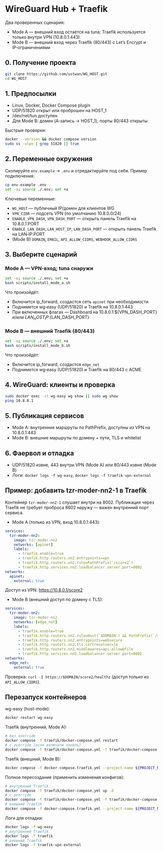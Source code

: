 # WireGuard Hub + Traefik

Два проверенных сценария:
- Mode A — внешний вход остаётся на tuna; Traefik используется только внутри VPN (10.8.0.1:443)
- Mode B — внешний вход через Traefik (80/443) с Let’s Encrypt и IP‑ограничениями

## 0. Получение проекта
```bash
git clone https://github.com/ustwan/WG_HOST.git
cd WG_HOST
```

## 1. Предпосылки
- Linux, Docker, Docker Compose plugin
- UDP/51820 открыт или проброшен на HOST_1
- /dev/net/tun доступен
- Для Mode B: домен (A‑запись → HOST_1), порты 80/443 открыты

Быстрые проверки:
```bash
docker --version && docker compose version
sudo ss -ulpn | grep 51820 || true
```

## 2. Переменные окружения
Скопируйте `env.example` → `.env` и отредактируйте под себя. Пример подключения:
```bash
cp env.example .env
set -a; source ./.env; set +a
```
Ключевые переменные:
- `WG_HOST` — публичный IP/домен для клиентов WG
- `VPN_CIDR` — подсеть VPN (по умолчанию 10.8.0.0/24)
- `ENABLE_VPN_DASH`, `VPN_DASH_PORT` — открыть панель Traefik на 10.8.0.1:PORT
- `ENABLE_LAN_DASH`, `LAN_HOST_IP`, `LAN_DASH_PORT` — открыть панель Traefik на LAN‑IP:PORT
- (Mode B) `DOMAIN`, `EMAIL`, `API_ALLOW_CIDRS`, `WEBHOOK_ALLOW_CIDRS`

## 3. Выберите сценарий
### Mode A — VPN‑вход; tuna снаружи
```bash
set -a; source ./.env; set +a
bash scripts/install_mode_a.sh
```
Что произойдёт:
- Включится ip_forward, создастся сеть `apinet` при необходимости
- Поднимется wg‑easy (UDP/51820) и Traefik на 10.8.0.1:443
- При включенных флагах — Dashboard на 10.8.0.1:${VPN_DASH_PORT} и/или ${LAN_HOST_IP}:${LAN_DASH_PORT}

### Mode B — внешний Traefik (80/443)
```bash
set -a; source ./.env; set +a
bash scripts/install_mode_b.sh
```
Что произойдёт:
- Включится ip_forward, создастся `edge_net`
- Поднимется wg‑easy (UDP/51820) и Traefik на 80/443 с ACME

## 4. WireGuard: клиенты и проверка
```bash
sudo docker exec -it wg-easy wg show || sudo wg show
ping 10.8.0.1
```

## 5. Публикация сервисов
- Mode A: внутренние маршруты по PathPrefix, доступны из VPN на 10.8.0.1:443
- Mode B: внешние маршруты по домену + пути, TLS и whitelist

## 6. Фаервол и отладка
- UDP/51820 извне, 443 внутри VPN (Mode A) или 80/443 извне (Mode B)
- Логи: `docker logs -f wg-easy`, `docker logs -f traefik-vpn-external`

## Пример: добавить tzr-moder-nn2-1 в Traefik

Контейнер `tzr-moder-nn2-1` слушает внутри на 8002. Публикация через Traefik не требует проброса 8602 наружу — важен внутренний порт сервиса.

- Mode A (только из VPN, вход 10.8.0.1:443):
```yaml
services:
  tzr-moder-nn2:
    image: tzr-moder-nn2
    networks: [apinet]
    labels:
      - traefik.enable=true
      - traefik.http.routers.nn2.entrypoints=vpn
      - traefik.http.routers.nn2.rule=PathPrefix(`/score2`)
      - traefik.http.services.nn2.loadbalancer.server.port=8002
networks:
  apinet:
    external: true
```
Доступ из VPN: https://10.8.0.1/score2

- Mode B (внешний доступ по домену с TLS):
```yaml
services:
  tzr-moder-nn2:
    image: tzr-moder-nn2
    networks: [edge_net]
    labels:
      - traefik.enable=true
      - traefik.http.routers.nn2.rule=Host(`$DOMAIN`) && PathPrefix(`/score2`)
      - traefik.http.routers.nn2.entrypoints=websecure
      - traefik.http.routers.nn2.tls.certresolver=le
      - traefik.http.routers.nn2.middlewares=api-allow@file
      - traefik.http.services.nn2.loadbalancer.server.port=8002
networks:
  edge_net:
    external: true
```
Проверка: `curl -I https://$DOMAIN/score2/healthz` (доступ только из `API_ALLOW_CIDRS`).

## Перезапуск контейнеров

wg-easy (host-mode):
```bash
docker restart wg-easy
```

Traefik (внутренний, Mode A):
```bash
# без override
docker compose -f traefik/docker-compose.yml restart
# с override (если включали панель)
docker compose -f traefik/docker-compose.yml -f traefik/docker-compose.override.yml restart
```

Traefik (внешний, Mode B):
```bash
docker compose -f docker-compose.traefik.yml --project-name ${PROJECT_NAME_TRAEFIK:-proxy} restart
```

Полное пересоздание (применить изменения конфигов):
```bash
# внутренний Traefik
docker compose -f traefik/docker-compose.yml up -d
# с override
docker compose -f traefik/docker-compose.yml -f traefik/docker-compose.override.yml up -d
# внешний Traefik
docker compose -f docker-compose.traefik.yml --project-name ${PROJECT_NAME_TRAEFIK:-proxy} up -d
```

Логи для отладки:
```bash
docker logs -f wg-easy
# внутренний Traefik
docker logs -f traefik
# внешний Traefik
docker logs -f traefik-vpn-external
```
